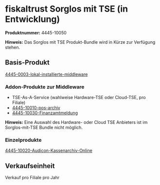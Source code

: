 # fiskaltrust Sorglos mit TSE (in Entwicklung)

**Produktnummer:** 4445-10050

**Hinweis:** Das Sorglos mit TSE Produkt-Bundle wird in Kürze zur Verfügung stehen.

## Basis-Produkt

[4445-0003-lokal-installierte-middleware](../compliance-as-a-service/produkte/4445-0003-lokal-installierte-middleware.md) 

### Addon-Produkte zur Middleware

- TSE-As-A-Service (wahlweise Hardware-TSE oder Cloud-TSE, pro Filiale)
-  [4445-10010-pos-archiv](../revisionssichere-daten-as-a-service/produkte/4445-100XX-pos-archiv.md) 
-  [4445-10030-Finanzamtmeldung](../compliance-as-a-service/produkte/4445-10030-Finanzamtsmeldung.md) 

**Hinweis:** Eine Auswahl des Hardware- oder Cloud TSE Anbieters ist im Sorglos-mit-TSE Bundle nicht möglich.

### Einzelprodukte

[4445-10020-Audicon-Kassenarchiv-Online](../revisionssichere-daten-as-a-service/produkte/4445-10020-Audicon-Kassenarchiv-Online.md) 

## Verkaufseinheit

Verkauf pro Filiale pro Jahr